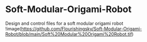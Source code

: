 # Soft-Modular-Origami-Robot
Design and control files for a soft modular origami robot
!image(https://github.com/Flourishingsky/Soft-Modular-Origami-Robot/blob/main/Soft%20Modular%20Origami%20Robot.tif)
